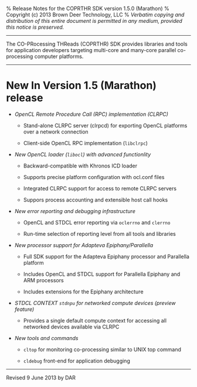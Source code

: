 % Release Notes for the COPRTHR SDK version 1.5.0 (Marathon)
% Copyright (c) 2013 Brown Deer Technology, LLC
% *Verbatim copying and distribution of this entire document is
  permitted in any medium, provided this notice is preserved.*

------------------------------------------------------------------------

The CO-PRocessing THReads (COPRTHR) SDK provides 
libraries and tools for application developers targeting multi-core and 
many-core parallel co-processing computer platforms.

------------------------------------------------------------------------

# New In Version 1.5 (Marathon) release

* *OpenCL Remote Procedure Call (RPC) implementation (CLRPC)*

	- Stand-alone CLRPC server (clrpcd) for exporting OpenCL platforms over
	  a network connection

	- Client-side OpenCL RPC implementation (`libclrpc`)

* *New OpenCL loader (`libocl`) with advanced functionlity*

	- Backward-compatible with Khronos ICD loader

	- Supports precise platform configuration with ocl.conf files

	- Integrated CLRPC support for access to remote CLRPC servers

	- Suppors process accounting and extensible host call hooks

* *New error reporting and debugging infrastructure*

	- OpenCL and STDCL error reporting via `oclerrno` and `clerrno`

	- Run-time selection of reporting level from all tools and libraries

* *New processor support for Adapteva Epiphany/Parallella*

	- Full SDK support for the Adapteva Epiphany processor and 
	  Parallella platform

	- Includes OpenCL and STDCL support for Parallella Epiphany 
	  and ARM processors

	- Includes extensions for the Epiphany architecture

* *STDCL CONTEXT `stdnpu` for networked compute devices (preview feature)*

	- Provides a single default compute context for accessing all 
	  networked devices available via CLRPC

* *New tools and commands*

	- `cltop` for monitoring co-processing similar to UNIX top command

	- `cldebug` front-end for application debugging


------------------------------------------------------------------------


Revised 9 June 2013 by DAR

